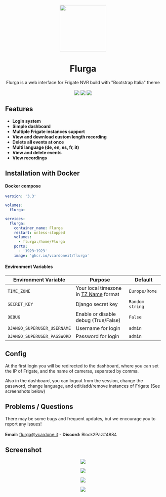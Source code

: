<p align="center"><img width="150" src="https://raw.githubusercontent.com/Block2Paz/Flurga/main/static/img/favicon.ico"></p>
<h1 align="center">Flurga</h1>
<p align="center">Flurga is a web interface for Frigate NVR build with "Bootstrap Italia" theme<br><br><img src=https://img.shields.io/github/issues/Block2Paz/Flurga>  <img src=https://img.shields.io/github/license/Block2Paz/Flurga> <img src=https://img.shields.io/github/stars/Block2Paz/Flurga></p>

## Features
- **Login system**
- **Simple dashboard**
- **Multiple Frigate instances support**
- **View and download custom length recording**
- **Delete all events at once**
- **Multi language (de, en, es, fr, it)**
- **View and delete events**
- **View recordings**

## Installation with Docker
#### Docker compose
```yaml
version: '3.3'

volumes:
  flurga:

services:
  flurga:
    container_name: Flurga
    restart: unless-stopped
    volumes:
      - flurga:/home/Flurga
    ports:
      - '1923:1923'
    image: 'ghcr.io/vcardoneit/flurga'
```

#### Environment Variables
| Environment Variable  | Purpose | Default |
| ------------- | ------------- | ------------- |
| `TIME_ZONE`  | Your local timezone in <a href="https://timezonedb.com/time-zones">TZ Name</a> format  | `Europe/Rome`  |
| `SECRET_KEY`  | Django secret key  | `Random string`  |
| `DEBUG`  | Enable or disable debug (True/False)  | `False`  |
| `DJANGO_SUPERUSER_USERNAME`  | Username for login  | `admin`  |
| `DJANGO_SUPERUSER_PASSWORD`  | Password for login  | `admin`  |

## Config
At the first login you will be redirected to the dashboard, where you can set the IP of Frigate, and the name of cameras, separated by comma.

Also in the dashboard, you can logout from the session, change the password, change language, and edit/add/remove instances of Frigate (See screenshots below)

## Problems / Questions
There may be some bugs and frequent updates, but we encourage you to report any issues!<br><br>
<b>Email:</b> flurga@vcardone.it - <b>Discord:</b> Block2Paz#4884

## Screenshot
<p align="center"><img src="https://i.ibb.co/B67Mrn7/Home.png"></p>
<p align="center"><img src="https://i.ibb.co/R3MYDHz/Dashboard.png"></p>
<p align="center"><img src="https://i.ibb.co/qgTF0tF/Dashboard-Conf.png"></p>
<p align="center"><img src="https://i.ibb.co/2sMF0hc/Other.png"></p>

